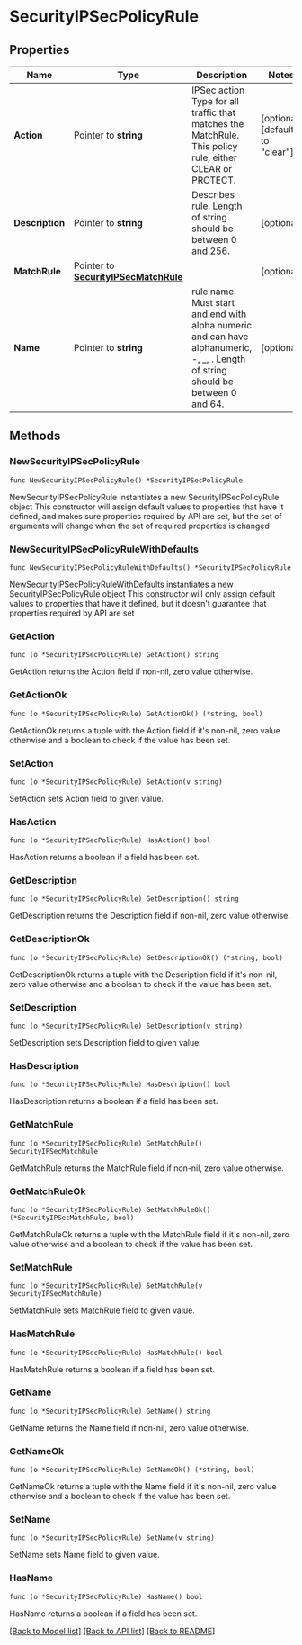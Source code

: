 # SecurityIPSecPolicyRule

## Properties

Name | Type | Description | Notes
------------ | ------------- | ------------- | -------------
**Action** | Pointer to **string** | IPSec action Type for  all traffic that matches the MatchRule. This policy rule, either CLEAR or PROTECT. | [optional] [default to "clear"]
**Description** | Pointer to **string** | Describes rule. Length of string should be between 0 and 256. | [optional] 
**MatchRule** | Pointer to [**SecurityIPSecMatchRule**](securityIPSecMatchRule.md) |  | [optional] 
**Name** | Pointer to **string** | rule name. Must start and end with alpha numeric and can have alphanumeric, -, _, . Length of string should be between 0 and 64. | [optional] 

## Methods

### NewSecurityIPSecPolicyRule

`func NewSecurityIPSecPolicyRule() *SecurityIPSecPolicyRule`

NewSecurityIPSecPolicyRule instantiates a new SecurityIPSecPolicyRule object
This constructor will assign default values to properties that have it defined,
and makes sure properties required by API are set, but the set of arguments
will change when the set of required properties is changed

### NewSecurityIPSecPolicyRuleWithDefaults

`func NewSecurityIPSecPolicyRuleWithDefaults() *SecurityIPSecPolicyRule`

NewSecurityIPSecPolicyRuleWithDefaults instantiates a new SecurityIPSecPolicyRule object
This constructor will only assign default values to properties that have it defined,
but it doesn't guarantee that properties required by API are set

### GetAction

`func (o *SecurityIPSecPolicyRule) GetAction() string`

GetAction returns the Action field if non-nil, zero value otherwise.

### GetActionOk

`func (o *SecurityIPSecPolicyRule) GetActionOk() (*string, bool)`

GetActionOk returns a tuple with the Action field if it's non-nil, zero value otherwise
and a boolean to check if the value has been set.

### SetAction

`func (o *SecurityIPSecPolicyRule) SetAction(v string)`

SetAction sets Action field to given value.

### HasAction

`func (o *SecurityIPSecPolicyRule) HasAction() bool`

HasAction returns a boolean if a field has been set.

### GetDescription

`func (o *SecurityIPSecPolicyRule) GetDescription() string`

GetDescription returns the Description field if non-nil, zero value otherwise.

### GetDescriptionOk

`func (o *SecurityIPSecPolicyRule) GetDescriptionOk() (*string, bool)`

GetDescriptionOk returns a tuple with the Description field if it's non-nil, zero value otherwise
and a boolean to check if the value has been set.

### SetDescription

`func (o *SecurityIPSecPolicyRule) SetDescription(v string)`

SetDescription sets Description field to given value.

### HasDescription

`func (o *SecurityIPSecPolicyRule) HasDescription() bool`

HasDescription returns a boolean if a field has been set.

### GetMatchRule

`func (o *SecurityIPSecPolicyRule) GetMatchRule() SecurityIPSecMatchRule`

GetMatchRule returns the MatchRule field if non-nil, zero value otherwise.

### GetMatchRuleOk

`func (o *SecurityIPSecPolicyRule) GetMatchRuleOk() (*SecurityIPSecMatchRule, bool)`

GetMatchRuleOk returns a tuple with the MatchRule field if it's non-nil, zero value otherwise
and a boolean to check if the value has been set.

### SetMatchRule

`func (o *SecurityIPSecPolicyRule) SetMatchRule(v SecurityIPSecMatchRule)`

SetMatchRule sets MatchRule field to given value.

### HasMatchRule

`func (o *SecurityIPSecPolicyRule) HasMatchRule() bool`

HasMatchRule returns a boolean if a field has been set.

### GetName

`func (o *SecurityIPSecPolicyRule) GetName() string`

GetName returns the Name field if non-nil, zero value otherwise.

### GetNameOk

`func (o *SecurityIPSecPolicyRule) GetNameOk() (*string, bool)`

GetNameOk returns a tuple with the Name field if it's non-nil, zero value otherwise
and a boolean to check if the value has been set.

### SetName

`func (o *SecurityIPSecPolicyRule) SetName(v string)`

SetName sets Name field to given value.

### HasName

`func (o *SecurityIPSecPolicyRule) HasName() bool`

HasName returns a boolean if a field has been set.


[[Back to Model list]](../README.md#documentation-for-models) [[Back to API list]](../README.md#documentation-for-api-endpoints) [[Back to README]](../README.md)


